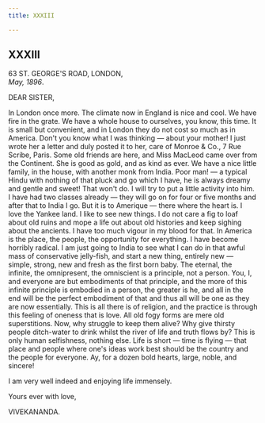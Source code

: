 ```yaml
---
title: XXXIII

---
```





  

  


## XXXIII

63 ST. GEORGE'S ROAD, LONDON,  
*May, 1896*.

DEAR SISTER,

In London once more. The climate now in England is nice and cool. We
have fire in the grate. We have a whole house to ourselves, you know,
this time. It is small but convenient, and in London they do not cost so
much as in America. Don't you know what I was thinking — about your
mother! I just wrote her a letter and duly posted it to her, care of
Monroe & Co., 7 Rue Scribe, Paris. Some old friends are here, and Miss
MacLeod came over from the Continent. She is good as gold, and as kind
as ever. We have a nice little family, in the house, with another monk
from India. Poor man! — a typical Hindu with nothing of that pluck and
go which I have, he is always dreamy and gentle and sweet! That won't
do. I will try to put a little activity into him. I have had two classes
already — they will go on for four or five months and after that to
India I go. But it is to Amerique — there where the heart is. I love the
Yankee land. I like to see new things. I do not care a fig to loaf about
old ruins and mope a life out about old histories and keep sighing about
the ancients. I have too much vigour in my blood for that. In America is
the place, the people, the opportunity for everything. I have become
horribly radical. I am just going to India to see what I can do in that
awful mass of conservative jelly-fish, and start a new thing, entirely
new — simple, strong, new and fresh as the first born baby. The eternal,
the infinite, the omnipresent, the omniscient is a principle, not a
person. You, I, and everyone are but embodiments of that principle, and
the more of this infinite principle is embodied in a person, the greater
is he, and all in the end will be the perfect embodiment of that and
thus all will be one as they are now essentially. This is all there is
of religion, and the practice is through this feeling of oneness that is
love. All old fogy forms are mere old superstitions. Now, why struggle
to keep them alive? Why give thirsty people ditch-water to drink whilst
the river of life and truth flows by? This is only human selfishness,
nothing else. Life is short — time is flying — that place and people
where one's ideas work best should be the country and the people for
everyone. Ay, for a dozen bold hearts, large, noble, and sincere!

I am very well indeed and enjoying life immensely.

Yours ever with love,

VIVEKANANDA.


